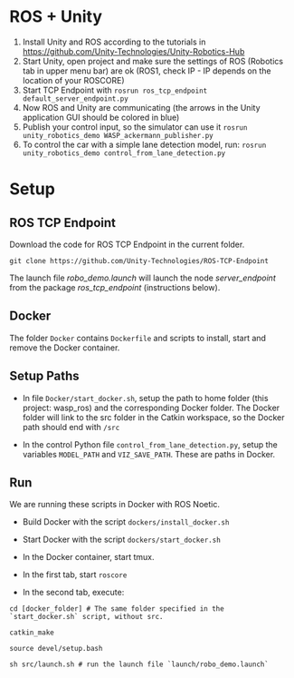 # ROS + Unity

1. Install Unity and ROS according to the tutorials in https://github.com/Unity-Technologies/Unity-Robotics-Hub
2. Start Unity, open project and make sure the settings of ROS (Robotics tab in upper menu bar) are ok (ROS1, check IP - IP depends on the location of your ROSCORE)
3. Start TCP Endpoint with `rosrun ros_tcp_endpoint default_server_endpoint.py`
4. Now ROS and Unity are communicating (the arrows in the Unity application GUI should be colored in blue)
5. Publish your control input, so the simulator can use it `rosrun unity_robotics_demo WASP_ackermann_publisher.py`
6. To control the car with a simple lane detection model, run: `rosrun unity_robotics_demo control_from_lane_detection.py`


# Setup

## ROS TCP Endpoint

Download the code for ROS TCP Endpoint in the current folder.

```
git clone https://github.com/Unity-Technologies/ROS-TCP-Endpoint
```

The launch file *robo_demo.launch* will launch the node *server_endpoint* from the package *ros_tcp_endpoint* (instructions below).

## Docker

The folder `Docker` contains `Dockerfile` and scripts to install, start and remove the Docker container.

## Setup Paths

* In file `Docker/start_docker.sh`, setup the path to home folder (this project: wasp_ros) and the corresponding Docker folder.
The Docker folder will link to the src folder in the Catkin workspace, so the Docker path should end with `/src`

* In the control Python file `control_from_lane_detection.py`, setup the variables `MODEL_PATH` and `VIZ_SAVE_PATH`.
These are paths in Docker.
 

## Run

We are running these scripts in Docker with ROS Noetic. 

* Build Docker with the script `dockers/install_docker.sh`

* Start Docker with the script `dockers/start_docker.sh`

* In the Docker container, start tmux.

* In the first tab, start `roscore`

* In the second tab, execute:

```
cd [docker_folder] # The same folder specified in the `start_docker.sh` script, without src.

catkin_make

source devel/setup.bash

sh src/launch.sh # run the launch file `launch/robo_demo.launch`
```
